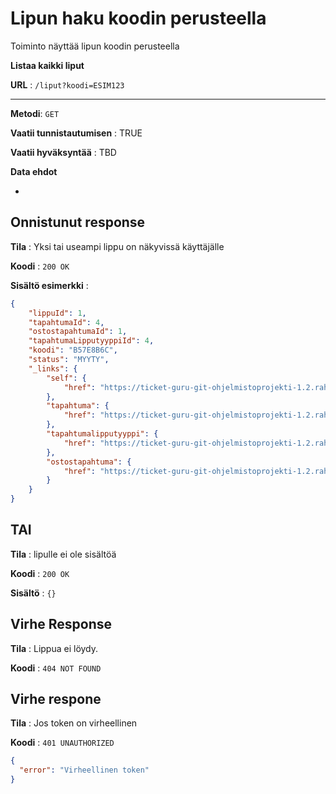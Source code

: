 
# Lipun haku koodin perusteella

Toiminto näyttää lipun koodin perusteella

**Listaa kaikki liput**

**URL** : `/liput?koodi=ESIM123` 

---

**Metodi**: `GET`

**Vaatii tunnistautumisen** : TRUE

**Vaatii hyväksyntää** : TBD

**Data ehdot**

-

## Onnistunut response

**Tila** : Yksi tai useampi lippu on näkyvissä käyttäjälle

**Koodi** : `200 OK`

**Sisältö esimerkki** : 
```json
{
    "lippuId": 1,
    "tapahtumaId": 4,
    "ostostapahtumaId": 1,
    "tapahtumaLipputyyppiId": 4,
    "koodi": "B57E8B6C",
    "status": "MYYTY",
    "_links": {
        "self": {
            "href": "https://ticket-guru-git-ohjelmistoprojekti-1.2.rahtiapp.fi/liput/102"
        },
        "tapahtuma": {
            "href": "https://ticket-guru-git-ohjelmistoprojekti-1.2.rahtiapp.fi/tapahtumat/4"
        },
        "tapahtumalipputyyppi": {
            "href": "https://ticket-guru-git-ohjelmistoprojekti-1.2.rahtiapp.fi/tapahtumalipputyypit/4"
        },
        "ostostapahtuma": {
            "href": "https://ticket-guru-git-ohjelmistoprojekti-1.2.rahtiapp.fi/ostostapahtumat/1"
        }
    }
}

```

## TAI

**Tila** : lipulle ei ole sisältöä

**Koodi** : `200 OK`

**Sisältö** : `{}`

## Virhe Response

**Tila** : Lippua ei löydy.

**Koodi** : `404 NOT FOUND`

## Virhe respone

**Tila** : Jos token on virheellinen

**Koodi** : `401 UNAUTHORIZED`

```json
{
  "error": "Virheellinen token"
}
```
